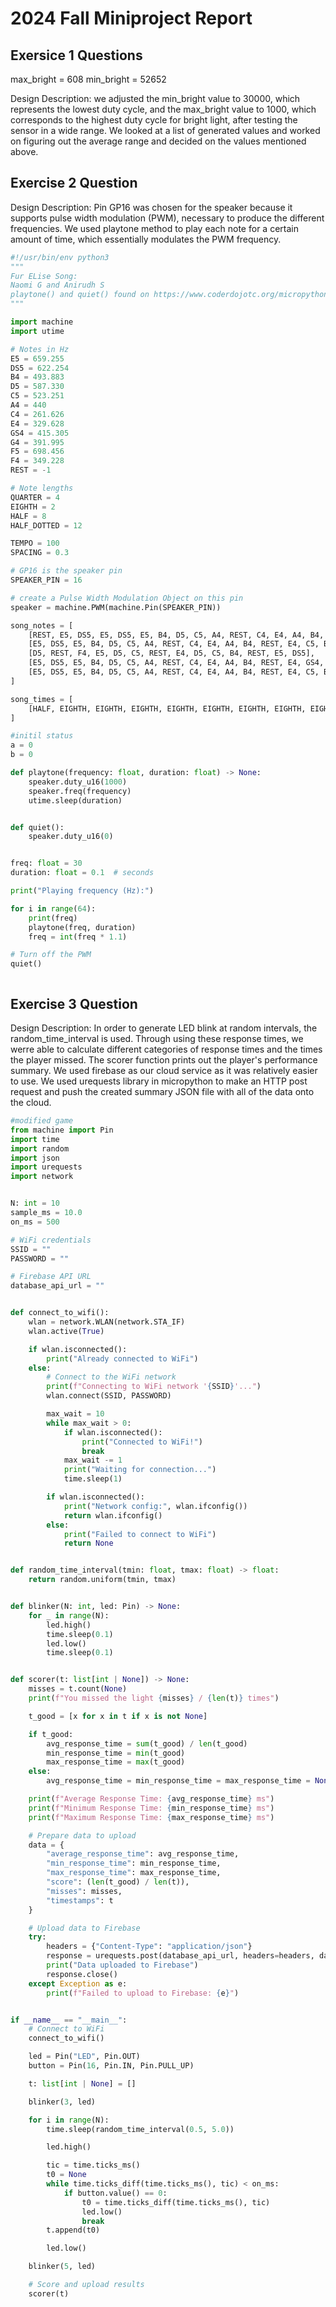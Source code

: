 # 2024 Fall Miniproject Report

## Exersice 1 Questions 
max_bright = 608
min_bright = 52652

Design Description:
    we adjusted the min_bright value to 30000, which represents the lowest duty cycle, and the max_bright value to 1000, which corresponds to the highest duty cycle for bright light, after testing the sensor in a wide range. We looked at a list of generated values and worked on figuring out the average range and decided on the values mentioned above.

## Exercise 2 Question
Design Description:
    Pin GP16 was chosen for the speaker because it supports pulse width modulation (PWM), necessary to produce the different frequencies. We used playtone method to play each note for a certain amount of time, which essentially modulates the PWM frequency.

```python
#!/usr/bin/env python3
"""
Fur ELise Song:
Naomi G and Anirudh S
playtone() and quiet() found on https://www.coderdojotc.org/micropython/sound/04-play-scale/
"""

import machine
import utime

# Notes in Hz
E5 = 659.255
DS5 = 622.254
B4 = 493.883
D5 = 587.330
C5 = 523.251
A4 = 440
C4 = 261.626
E4 = 329.628
GS4 = 415.305
G4 = 391.995
F5 = 698.456
F4 = 349.228
REST = -1

# Note lengths
QUARTER = 4
EIGHTH = 2
HALF = 8
HALF_DOTTED = 12

TEMPO = 100
SPACING = 0.3

# GP16 is the speaker pin
SPEAKER_PIN = 16

# create a Pulse Width Modulation Object on this pin
speaker = machine.PWM(machine.Pin(SPEAKER_PIN))

song_notes = [
    [REST, E5, DS5, E5, DS5, E5, B4, D5, C5, A4, REST, C4, E4, A4, B4, REST, E4, GS4, B4, C5, REST, E4, E5, DS5],
    [E5, DS5, E5, B4, D5, C5, A4, REST, C4, E4, A4, B4, REST, E4, C5, B4, A4, REST, B4, C5, D5, E5, REST, G4, F5, E5],
    [D5, REST, F4, E5, D5, C5, REST, E4, D5, C5, B4, REST, E5, DS5],
    [E5, DS5, E5, B4, D5, C5, A4, REST, C4, E4, A4, B4, REST, E4, GS4, B4, C5, REST, E4, E5, DS5],
    [E5, DS5, E5, B4, D5, C5, A4, REST, C4, E4, A4, B4, REST, E4, C5, B4, A4]
]

song_times = [
    [HALF, EIGHTH, EIGHTH, EIGHTH, EIGHTH, EIGHTH, EIGHTH, EIGHTH, EIGHTH, QUARTER, EIGHTH, EIGHTH, EIGHTH, EIGHTH, ],
]

#initil status 
a = 0
b = 0

def playtone(frequency: float, duration: float) -> None:
    speaker.duty_u16(1000)
    speaker.freq(frequency)
    utime.sleep(duration)


def quiet():
    speaker.duty_u16(0)


freq: float = 30
duration: float = 0.1  # seconds

print("Playing frequency (Hz):")

for i in range(64):
    print(freq)
    playtone(freq, duration)
    freq = int(freq * 1.1)

# Turn off the PWM
quiet()



```

## Exercise 3 Question
Design Description:
    In order to generate LED blink at random intervals, the random_time_interval is used. Through using these response times, we werre able to calculate different categories of response times and the times the player missed. The scorer function prints out the player's performance summary. We used firebase as our cloud service as it was relatively easier to use. We used urequests library in micropython to make an HTTP post request and push the created summary JSON file with all of the data onto the cloud.
```python
#modified game 
from machine import Pin
import time
import random
import json
import urequests
import network


N: int = 10
sample_ms = 10.0
on_ms = 500

# WiFi credentials
SSID = ""
PASSWORD = ""

# Firebase API URL
database_api_url = ""


def connect_to_wifi():
    wlan = network.WLAN(network.STA_IF)
    wlan.active(True)

    if wlan.isconnected():
        print("Already connected to WiFi")
    else:
        # Connect to the WiFi network
        print(f"Connecting to WiFi network '{SSID}'...")
        wlan.connect(SSID, PASSWORD)

        max_wait = 10
        while max_wait > 0:
            if wlan.isconnected():
                print("Connected to WiFi!")
                break
            max_wait -= 1
            print("Waiting for connection...")
            time.sleep(1)

        if wlan.isconnected():
            print("Network config:", wlan.ifconfig())
            return wlan.ifconfig()
        else:
            print("Failed to connect to WiFi")
            return None


def random_time_interval(tmin: float, tmax: float) -> float:
    return random.uniform(tmin, tmax)


def blinker(N: int, led: Pin) -> None:
    for _ in range(N):
        led.high()
        time.sleep(0.1)
        led.low()
        time.sleep(0.1)


def scorer(t: list[int | None]) -> None:
    misses = t.count(None)
    print(f"You missed the light {misses} / {len(t)} times")

    t_good = [x for x in t if x is not None]

    if t_good:
        avg_response_time = sum(t_good) / len(t_good)
        min_response_time = min(t_good)
        max_response_time = max(t_good)
    else:
        avg_response_time = min_response_time = max_response_time = None

    print(f"Average Response Time: {avg_response_time} ms")
    print(f"Minimum Response Time: {min_response_time} ms")
    print(f"Maximum Response Time: {max_response_time} ms")

    # Prepare data to upload
    data = {
        "average_response_time": avg_response_time,
        "min_response_time": min_response_time,
        "max_response_time": max_response_time,
        "score": (len(t_good) / len(t)),
        "misses": misses,
        "timestamps": t
    }

    # Upload data to Firebase
    try:
        headers = {"Content-Type": "application/json"}
        response = urequests.post(database_api_url, headers=headers, data=json.dumps(data))
        print("Data uploaded to Firebase")
        response.close()
    except Exception as e:
        print(f"Failed to upload to Firebase: {e}")


if __name__ == "__main__":
    # Connect to WiFi
    connect_to_wifi()

    led = Pin("LED", Pin.OUT)
    button = Pin(16, Pin.IN, Pin.PULL_UP)

    t: list[int | None] = []

    blinker(3, led)

    for i in range(N):
        time.sleep(random_time_interval(0.5, 5.0))

        led.high()

        tic = time.ticks_ms()
        t0 = None
        while time.ticks_diff(time.ticks_ms(), tic) < on_ms:
            if button.value() == 0:
                t0 = time.ticks_diff(time.ticks_ms(), tic)
                led.low()
                break
        t.append(t0)

        led.low()

    blinker(5, led)

    # Score and upload results
    scorer(t)
```
